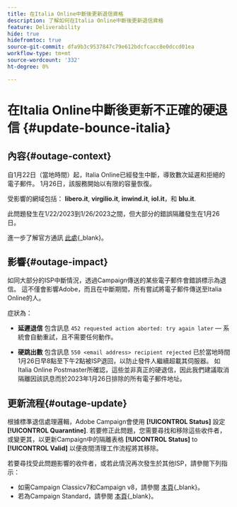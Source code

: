 ```yaml
---
title: 在Italia Online中斷後更新退信資格
description: 了解如何在Italia Online中斷後更新退信資格
feature: Deliverability
hide: true
hidefromtoc: true
source-git-commit: dfa9b3c9537847c79e612bdcfcacc8e0dccd01ea
workflow-type: tm+mt
source-wordcount: '332'
ht-degree: 0%

---
```


# 在Italia Online中斷後更新不正確的硬退信 {#update-bounce-italia}

## 內容{#outage-context}

自1月22日（當地時間）起，Italia Online已經發生中斷，導致數次延遲和拒絕的電子郵件。 1月26日，該服務開始以有限的容量恢復。

受影響的網域包括： **libero.it**, **virgilio.it**, **inwind.it**, **iol.it**，和 **blu.it**.

此問題發生在1/22/2023到1/26/2023之間，但大部分的錯誤隔離發生在1月26日。

進一步了解官方通訊 [此處](https://tecnologia.libero.it/avviato-il-ritorno-online-di-libero-mail-e-virgilio-mail-66832){_blank}。


## 影響{#outage-impact}

如同大部分的ISP中斷情況，透過Campaign傳送的某些電子郵件會錯誤標示為退信。 這不僅會影響Adobe，而且在中斷期間，所有嘗試將電子郵件傳送至Italia Online的人。

症狀為：

* **延遲退信** 包含訊息 `452 requested action aborted: try again later`  — 系統會自動重試，且不需要任何動作。

* **硬跳出數** 包含訊息 `550 <email address> recipient rejected` 已於當地時間1月26日早8點至下午2點被ISP退回，以防止發件人繼續超載其伺服器。 如Italia Online Postmaster所確認，這些並非真正的硬退信，因此我們建議取消隔離因該訊息而於2023年1月26日排除的所有電子郵件地址。

## 更新流程{#outage-update}

根據標準退信處理邏輯，Adobe Campaign會使用 **[!UICONTROL Status]** 設定 **[!UICONTROL Quarantine]**. 若要修正此問題，您需要尋找和移除這些收件者，或變更其，以更新Campaign中的隔離表格 **[!UICONTROL Status]** to **[!UICONTROL Valid]** 以便夜間清理工作流程將其移除。

若要尋找受此問題影響的收件者，或若此情況再次發生於其他ISP，請參閱下列指示：

* 如需Campaign Classicv7和Campaign v8，請參閱 [本頁](https://experienceleague.adobe.com/docs/campaign-classic/using/sending-messages/monitoring-deliveries/understanding-quarantine-management.html?lang=en#unquarantine-bulk){_blank}。
* 若為Campaign Standard，請參閱 [本頁](https://experienceleague.corp.adobe.com/docs/campaign-standard/using/testing-and-sending/monitoring-messages/understanding-quarantine-management.html?lang=en#unquarantine-bulk){_blank}。



